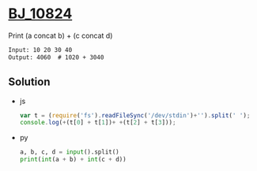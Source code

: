 # [BJ_10824](https://acmicpc.net/problem/10824)

Print (a concat b) + (c concat d)

```txt
Input: 10 20 30 40
Output: 4060  # 1020 + 3040
```

## Solution

* js

  ```js
  var t = (require('fs').readFileSync('/dev/stdin')+'').split(' ');
  console.log(+(t[0] + t[1])+ +(t[2] + t[3]));
  ```

* py

  ```py
  a, b, c, d = input().split()
  print(int(a + b) + int(c + d))
  ```
